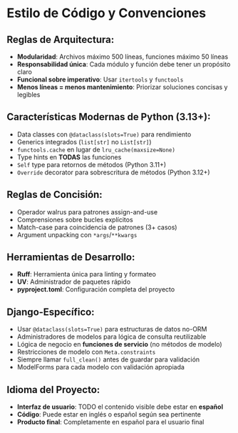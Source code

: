 # Estilo de Código y Convenciones

## Reglas de Arquitectura:
- **Modularidad**: Archivos máximo 500 líneas, funciones máximo 50 líneas
- **Responsabilidad única**: Cada módulo y función debe tener un propósito claro
- **Funcional sobre imperativo**: Usar `itertools` y `functools`
- **Menos líneas = menos mantenimiento**: Priorizar soluciones concisas y legibles

## Características Modernas de Python (3.13+):
- Data classes con `@dataclass(slots=True)` para rendimiento
- Generics integrados (`list[str]` no `List[str]`)
- `functools.cache` en lugar de `lru_cache(maxsize=None)`
- Type hints en **TODAS** las funciones
- `Self` type para retornos de métodos (Python 3.11+)
- `Override` decorator para sobrescritura de métodos (Python 3.12+)

## Reglas de Concisión:
- Operador walrus para patrones assign-and-use
- Comprensiones sobre bucles explícitos
- Match-case para coincidencia de patrones (3+ casos)
- Argument unpacking con `*args`/`**kwargs`

## Herramientas de Desarrollo:
- **Ruff**: Herramienta única para linting y formateo
- **UV**: Administrador de paquetes rápido
- **pyproject.toml**: Configuración completa del proyecto

## Django-Específico:
- Usar `@dataclass(slots=True)` para estructuras de datos no-ORM
- Administradores de modelos para lógica de consulta reutilizable
- Lógica de negocio en **funciones de servicio** (no métodos de modelo)
- Restricciones de modelo con `Meta.constraints`
- Siempre llamar `full_clean()` antes de guardar para validación
- ModelForms para cada modelo con validación apropiada

## Idioma del Proyecto:
- **Interfaz de usuario**: TODO el contenido visible debe estar en **español**
- **Código**: Puede estar en inglés o español según sea pertinente
- **Producto final**: Completamente en español para el usuario final